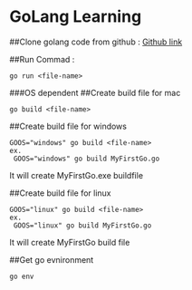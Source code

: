 # GoLang Learning

##Clone golang code from github :
[Github link](https://github.com/arunsingh02/goLang_learning.git)

##Run Commad : 
```
go run <file-name>
```

###OS dependent
##Create build file for mac
```
go build <file-name>
```

##Create build file for windows
```
GOOS="windows" go build <file-name>
ex.  
 GOOS="windows" go build MyFirstGo.go
```
It will create MyFirstGo.exe buildfile

##Create build file for linux
```
GOOS="linux" go build <file-name>
ex.  
 GOOS="linux" go build MyFirstGo.go 
```
It will create MyFirstGo build file

##Get go evnironment 
```
go env
```
